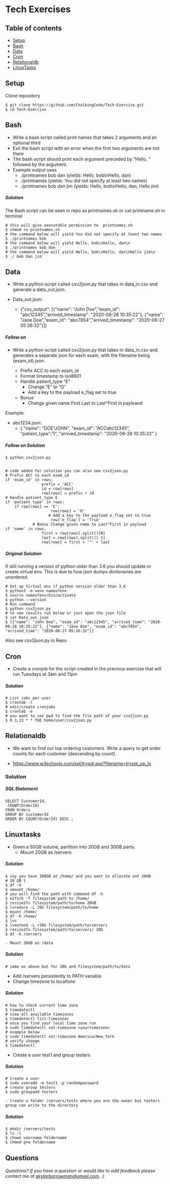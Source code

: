 # Tech Exercises

## Table of contents
* [Setup](#setup)
* [Bash](#bash)
* [Data](#data)
* [Cron](#cron)
* [Relationaldb](#relationaldb)
* [LinuxTasks](#linuxtasks)

## Setup

Clone repository 

	$ git clone https://github.com/ChalkingCode/Tech-Exercise.git
	$ cd Tech-Exercise

## Bash 
- Write a bash script called print names that takes 2 arguments and an optional third
- Exit the bash script with an error when the first two arguments are not there
- The bash script should print each argument preceded by “Hello, “ followed by the argument.
- Example output uses
	- ./printnames bob dan (yields: Hello, bob\nHello, dan)
	- ./printnames (yields: You did not specify at least two names)
	- ./printnames bob dan jim (yields: Hello, bob\nHello, dan, Hello jim)

##### Solution 

The Bash script can be seen in repo as printnames.sh or cat printname.sh in terminal
	
	# this will give executable permission to  printnames.sh 
	$ chmod +x printnames.sh
	# the command below will yield You did not specify at least two names  
	$ ./printnames bob
	# the command below will yield Hello, bob\nHello, dan\n
	$ ./printnames bob dan
	# the command below will yield Hello, bob\nHello, dan\nHello jim\n
	$ ./ bob dan jim
	

## Data

- Write a python script called csv2json.py that takes in data_in.csv and generate a data_out.json.


- Data_out.json:
	- {"csv_output": [{"name": "John Doe","exam_id": "abc12345","arrived_timestamp": "2020-08-28 10:35:22"}, {"name": "Jane Doe","exam_id": "abc7854","arrived_timestamp": "2020-08-27 05:26:32"}]}

##### Follow on

- Write a python script called csv2json.py that takes in data_in.csv and generates a separate json for each exam, with the filename being {exam_id}.json.
	
	- Prefix ACC to each exam_id
	- Format timestamp to iso8601
	- Handle patient_type “E”
		- Change  ”E” to “O”
		- Add a key to the payload e_flag set to true
	- Bonus
		- Change given name First Last to Last^First in payloaod

Example:
- abc1234.json:
	- {
	  "name": "DOE^JOHN",
	  "exam_id": "ACCabc12345", 
	  "patient_type":"I",
	  "arrived_timestamp": "2020-08-28 10:35:22"
	  }
 

##### Follow on Solution 

	$ python csv2json.py
	
	
	# code added for solution you can also see csv2json.py 
	# Prefix ACC to each exam_id 	
	if 'exam_id' in rows:
                    prefix = 'ACC'
                    id = row[rows]
                    row[rows] = prefix + id     
	# Handle patient_type E
	if 'patient_type' in rows:
		if row[rows] == 'E':
                        row[rows] = 'O'
                       # Add a key to the payload e_flag set to true 
                        row['e_flag'] = 'True'
                # Bonus Change given name to Last^First in payload
	if 'name' in rows:
                    first = row[rows].split()[0]
                    last = row[rows].split()[-1]
                    row[rows] = first + '^' + last


##### Original Solution

If still running a version of python older than 3.6 you should update or create virtual env. This is due to how json dumps dictionaries are unordered.
	
	# Set up Virtual env if python version older than 3.6 
	$ python3 -m venv nameofenv
	$ source nameofenv/bin/activate
	$ python --version 
	# Run command 
	$ python csv2json.py
	# to see results run below or just open the json file  
	$ cat Data_out.json 
	$ [{"name": "John Doe", "exam_id": "abc12345", "arrived_time": "2020-08-28 10:35:22"}, {"name": "Jane Doe", "exam_id": "abc7854", "arrived_time": "2020-08-27 05:26:32"}]	

Also see csv2json.py in Repo 

## Cron 
- Create a cronjob for the script created in the previous exercise that will run  Tuesdays at 3am and 11pm

##### Solution
	
	# List jobs per user 
	$ crontab -l
	# edit/create cronjobs 
	$ crontab -e
	# you want to use pwd to find the file path of your csv2json.py  
	$ 0 3,23 * * TUE home/user/csv2json.py 

## Relationaldb 

- We want to find our top ordering customers. Write a query to get order counts for each customer (descending by count).

- https://www.w3schools.com/sql/trysql.asp?filename=trysql_op_in

### Solution
##### SQL Statement
	SELECT CustomerId,
 	 COUNT(OrderId)
	FROM Orders
	GROUP BY CustomerId
	ORDER BY COUNT(OrderId) DESC ;

## Linuxtasks

- Given a 50GB volume, partition into 20GB and 30GB parts.
	- Mount 20GB as /servers
		
##### Solution
		
	$ say you have 100GB at /home/ and you want to allocate out 20GB 
	# 20 GB t
	$ df -h
	$ umount /home/ 
	# you will find the path with command df -h 
	$ e2fsck -f filesystem path to /home/ 
	$ resize2fs filesystem/path/to/home 20GB
	$ lvreduce -L 20G filesystem/path/to/home 
	$ mount /home/
	$ df -h /home/ 
	$ lvs 
	$ lvextend -L +20G filesystem/path/to/servers
	$ resize2fs filesystem/path/to/servers/ 20G 
	$ df -h /servers 
	
	- Mount 30GB as /data

##### Solution		
	
	# same as above but for 30G and filesystem/path/to/data

- Add /servers persistently to PATH variable
- Change timezone to localtime

##### Solution

	# how to check current time zone
	$ timedatectl
	# view all available timezones 
	$ timedatectl list-timezones
	# once you find your local time zone run 
	$ sudo timedatectl set-timezone <yourtimezone>
	# example below 
	$ sudo timedatectl set-timezone America/New_York
	# verify change 
	$ timedatectl

- Create a user test1 and group testers

##### Solution 
	
	# Create a user 
	$ sudo useradd -m test1 -p randompassword
	# create group testers
	$ sudo groupadd testers
	
	- Create a folder /servers/tests where you are the owner but testers group can write to the directory
		
##### Solution
		
	$ mkdir /servers/tests
	$ ls -l 
	$ chown username foldername
	$ chmod g+w foldername

## Questions

###### Questions? If you have a question or would like to add feedback please contact me at skylarbarrowman@gmail.com. :)
